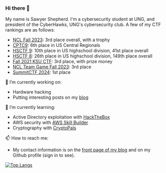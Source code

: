 ### Hi there 👋

My name is Sawyer Shepherd. I'm a cybersecurity student at UNG, and president of the CyberHawks, UNG's cybersecurity club. A few of my CTF rankings are as follows:

* [NCL Fall 2023](https://cyberskyline.com/hosted_events/ncl-fall-2023): 3rd place overall, with a trophy
* [CPTC9](https://cp.tc/): 6th place in US Central Regionals
* [HSCTF 9](https://ctftime.org/event/1627/): 10th place in US highschool division, 41st place overall
* [HSCTF 8](https://ctftime.org/event/1264/): 26th place in US highschool division, 149th place overall
* [Fall 2021 KSU CTF](https://github.com/AndyGreenPhD/HS_CTF/tree/main/fall_2021): 3rd place, with prize money
* [NCL Team Game Fall 2023](https://cyberskyline.com/hosted_events/ncl-fall-2023): 3rd place
* [SummitCTF 2024](https://web.archive.org/web/20240402185206/https://summit.ctfd.io/scoreboard): 1st place

🔭 I’m currently working on:
 * Hardware hacking
 * Putting interesting posts on my [blog](https://sawyershepherd.org)
 
🌱 I’m currently learning:
 * Active Directory exploitation with [HackTheBox](https://www.hackthebox.com)
 * AWS security with [AWS Skill Builder](https://skillbuilder.aws/)
 * Cryptography with [CryptoPals](https://cryptopals.com/)
 
 
📫 How to reach me:
 * My contact information is on the [front page of my blog](https://sawyershepherd.org) and on my Github profile (sign in to see).

[![Top Langs](https://github-readme-stats.vercel.app/api/top-langs/?username=sawshep&layout=compact)](https://github.com/anuraghazra/github-readme-stats)
